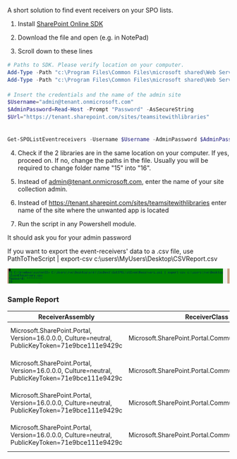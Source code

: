 A short solution to find event receivers on your SPO lists.

 

1. Install [SharePoint Online SDK](http://www.microsoft.com/en-us/download/details.aspx?id=42038)

2. Download the file and open (e.g. in NotePad)

3. Scroll down to these lines

```PowerShell
# Paths to SDK. Please verify location on your computer. 
Add-Type -Path "c:\Program Files\Common Files\microsoft shared\Web Server Extensions\15\ISAPI\Microsoft.SharePoint.Client.dll"  
Add-Type -Path "c:\Program Files\Common Files\microsoft shared\Web Server Extensions\15\ISAPI\Microsoft.SharePoint.Client.Runtime.dll"  
 
# Insert the credentials and the name of the admin site 
$Username="admin@tenant.onmicrosoft.com" 
$AdminPassword=Read-Host -Prompt "Password" -AsSecureString 
$Url="https://tenant.sharepoint.com/sites/teamsitewithlibraries" 
 
 
Get-SPOListEventreceivers -Username $Username -AdminPassword $AdminPassword -Url $Url
```
4. Check if the 2 libraries are in the same location on your computer. If yes, proceed on. If no, change the paths in the file. Usually you will be required to change folder name "15" into "16".

5. Instead of admin@tenant.onmicrosoft.com, enter the name of your site collection admin.

6. Instead of https://tenant.sharepint.com/sites/teamsitewithlibraries enter name of the site where the unwanted app is located

7. Run the script in any Powershell module.

It should ask you for your admin password

 

If you want to export the event-receivers' data to a .csv file, use PathToTheScript | export-csv c:\users\MyUsers\Desktop\CSVReport.csv

<img src="../Get all event receivers on your lists in a site/GetSPOEventReceivers.PNG">

### Sample Report

ReceiverAssembly |	ReceiverClass |	ReceiverId |	ReceiverName |	SequenceNumber |	Synchronization |	EventType |	ReceiverUrl |	Context |	Tag |	Path |	ObjectVersion |	ServerObjectIsNull |	TypedObject	 	
---|---|---|---|---|---|---|---|---|---|---|---|---|---
Microsoft.SharePoint.Portal, Version=16.0.0.0, Culture=neutral, PublicKeyToken=71e9bce111e9429c |	Microsoft.SharePoint.Portal.CommunityEventReceiver |	f13fb801-b306-42ea-bb1e-2f4c1e4a8e81 |	  |	10000 |	Synchronous |	ItemAdding |	Microsoft.SharePoint.Client.ClientContext |	Microsoft.SharePoint.Client.ObjectPathIdentity |	False |	Microsoft.SharePoint.Client.EventReceiverDefinition
Microsoft.SharePoint.Portal, Version=16.0.0.0, Culture=neutral, PublicKeyToken=71e9bce111e9429c |	Microsoft.SharePoint.Portal.CommunityEventReceiver |	cebe300c-50ac-4d88-8a4b-a63b9d6da400 |	 |	10000 |	Synchronous |	ItemUpdating |	Microsoft.SharePoint.Client.ClientContext |	Microsoft.SharePoint.Client.ObjectPathIdentity |	False |	Microsoft.SharePoint.Client.EventReceiverDefinition
Microsoft.SharePoint.Portal, Version=16.0.0.0, Culture=neutral, PublicKeyToken=71e9bce111e9429c |	Microsoft.SharePoint.Portal.CommunityEventReceiver |	bfc4ca11-32d6-4248-923c-fe16bcf8145d |	  |	10000 |	Synchronous |	ItemDeleting |	Microsoft.SharePoint.Client.ClientContext |	Microsoft.SharePoint.Client.ObjectPathIdentity |	False |	Microsoft.SharePoint.Client.EventReceiverDefinition
Microsoft.SharePoint.Portal, Version=16.0.0.0, Culture=neutral, PublicKeyToken=71e9bce111e9429c |	Microsoft.SharePoint.Portal.CommunityEventReceiver |	6f2b105a-4834-40df-a450-c480c5c94ef0 |	  |	10000 |	Asynchronous |	ItemAdded |	Microsoft.SharePoint.Client.ClientContext |	Microsoft.SharePoint.Client.ObjectPathIdentity |	False |	Microsoft.SharePoint.Client.EventReceiverDefinition
 
